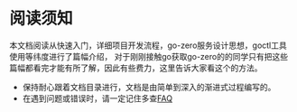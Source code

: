 # 阅读须知

本文档阅读从快速入门，详细项目开发流程，go-zero服务设计思想，goctl工具使用等纬度进行了篇幅介绍，
对于刚刚接触go获取go-zero的的同学只有把这些篇幅都看完才能有所了解，因此有些费力，这里告诉大家看这个的方法。
* 保持耐心跟着文档目录进行，文档是由简单到深入的渐进式过程编写的。
* 在遇到问题或错误时，请一定记住多查[FAQ](faq.md)
